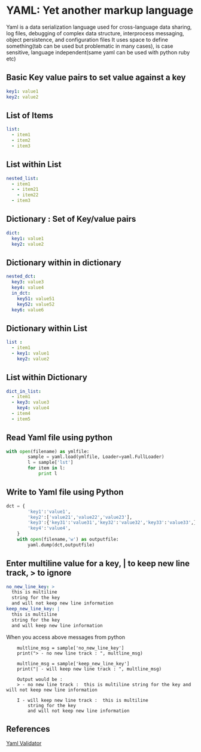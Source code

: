 # YAML: Yet another markup language
Yaml is a data serialization language used for cross-language data sharing, log files, debugging of complex data structure, interprocess messaging, object persistence, and configuration files
It uses space to define something(tab can be used but problematic in many cases), is case sensitive, language independent(same yaml can be used with python ruby etc)

## Basic Key value pairs to set value against a key  
```yaml
key1: value1
key2: value2
```
## List of Items

```yaml
list:
  - item1
  - item2
  - item3 
```
## List within List
```yaml
nested_list:
  - item1
  - - item21
    - item22
  - item3
```
## Dictionary : Set of Key/value pairs  
```yaml
dict:
  key1: value1
  key2: value2
```
## Dictionary within in dictionary   
```yaml
nested_dct:
  key3: value3
  key4: value4
  in_dct: 
    key51: value51
    key52: value52
  key6: value6 
```
## Dictionary within List
```yaml
list : 
  - item1
  - key1: value1
    key2: value2
```
## List within Dictionary
```yaml
dict_in_list:
  - item1
  - key3: value3
    key4: value4
  - item4
  - item5
```

## Read Yaml file using python
```py
with open(filename) as ymlfile:
        sample = yaml.load(ymlfile, Loader=yaml.FullLoader)
        l = sample['lst']
        for item in l:
            print l
```
## Write to Yaml file using Python
```py
dct = {
        'key1':'value1',
        'key2':['value21','value22','value23'],
        'key3':{'key31':'value31','key32':'value32','key33':'value33',},
        'key4':'value4',
    }
    with open(filename,'w') as outputfile:
        yaml.dump(dct,outputfile)
```
## Enter multiline value for a key, | to keep new line track, > to ignore
```yaml
no_new_line_key: >
  this is multiline
  string for the key
  and will not keep new line information
keep_new_line_key: |
  this is multiline
  string for the key
  and will keep new line information
```
When you access above messages from python
```
    multline_msg = sample['no_new_line_key']
    print("> - no new line track : ", multline_msg)
    
    multline_msg = sample['keep_new_line_key']
    print("| - will keep new line track : ", multline_msg)

    Output would be : 
    > - no new line track :  this is multiline string for the key and will not keep new line information

    I - will keep new line track :  this is multiline
        string for the key
        and will not keep new line information
```



## References
[Yaml Validator](http://www.yamllint.com/)  
